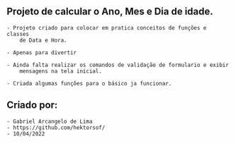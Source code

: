 ## Projeto de calcular o Ano, Mes e Dia de idade.

    - Projeto criado para colocar em pratica conceitos de funções e classes
        de Data e Hora.

    - Apenas para divertir

    - Ainda falta realizar os comandos de validação de formulario e exibir 
        mensagens na tela inicial.

    - Criada algumas funções para o básico ja funcionar.


## Criado por:

    - Gabriel Arcangelo de Lima
    - https://github.com/hektorsof/
    - 10/04/2022